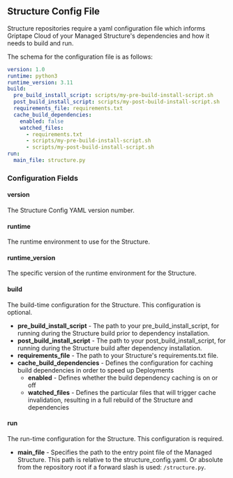 ## Structure Config File

Structure repositories require a yaml configuration file which informs Griptape Cloud of your Managed Structure's dependencies and how it needs to build and run.

The schema for the configuration file is as follows:

```yaml
version: 1.0
runtime: python3
runtime_version: 3.11
build:
  pre_build_install_script: scripts/my-pre-build-install-script.sh
  post_build_install_script: scripts/my-post-build-install-script.sh
  requirements_file: requirements.txt
  cache_build_dependencies:
    enabled: false
    watched_files:
      - requirements.txt
      - scripts/my-pre-build-install-script.sh
      - scripts/my-post-build-install-script.sh
run:
  main_file: structure.py
```

### Configuration Fields

#### version

The Structure Config YAML version number.

#### runtime

The runtime environment to use for the Structure.

#### runtime_version

The specific version of the runtime environment for the Structure.

#### build

The build-time configuration for the Structure. This configuration is optional.

* **pre_build_install_script** - The path to your pre_build_install_script, for running during the Structure build prior to dependency installation.
* **post_build_install_script** - The path to your post_build_install_script, for running during the Structure build after dependency installation.
* **requirements_file** - The path to your Structure's requirements.txt file.
* **cache_build_dependencies** - Defines the configuration for caching build dependencies in order to speed up Deployments
  * **enabled** - Defines whether the build dependency caching is on or off
  * **watched_files** - Defines the particular files that will trigger cache invalidation, resulting in a full rebuild of the Structure and dependencies

#### run

The run-time configuration for the Structure. This configuration is required.

* **main_file** - Specifies the path to the entry point file of the Managed Structure. This path is relative to the structure_config.yaml. Or absolute from the repository root if a forward slash is used: `/structure.py`.
